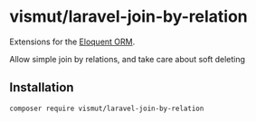 # vismut/laravel-join-by-relation

Extensions for the [Eloquent ORM](https://laravel.com/docs/eloquent).

Allow simple join by relations, and take care about soft deleting

## Installation

```bash
composer require vismut/laravel-join-by-relation
```

